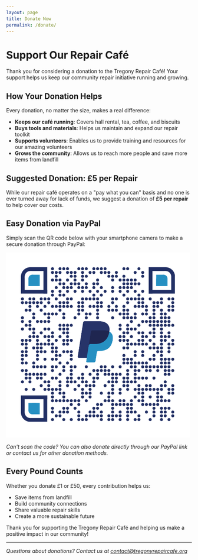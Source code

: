 ```yaml
---
layout: page
title: Donate Now
permalink: /donate/
---
```


# Support Our Repair Café

Thank you for considering a donation to the Tregony Repair Café! Your support helps us keep our community repair initiative running and growing.

## How Your Donation Helps

Every donation, no matter the size, makes a real difference:

- **Keeps our café running**: Covers hall rental, tea, coffee, and biscuits
- **Buys tools and materials**: Helps us maintain and expand our repair toolkit
- **Supports volunteers**: Enables us to provide training and resources for our amazing volunteers
- **Grows the community**: Allows us to reach more people and save more items from landfill

## Suggested Donation: £5 per Repair

While our repair café operates on a "pay what you can" basis and no one is ever turned away for lack of funds, we suggest a donation of **£5 per repair** to help cover our costs.

## Easy Donation via PayPal

Simply scan the QR code below with your smartphone camera to make a secure donation through PayPal:

![Donation QR Code](/assets/donation_qrcode.png)

*Can't scan the code? You can also donate directly through our PayPal link or contact us for other donation methods.*

## Every Pound Counts

Whether you donate £1 or £50, every contribution helps us:
- Save items from landfill
- Build community connections
- Share valuable repair skills
- Create a more sustainable future

Thank you for supporting the Tregony Repair Café and helping us make a positive impact in our community!

---

*Questions about donations? Contact us at [contact@tregonyrepaircafe.org](mailto:contact@tregonyrepaircafe.org)*